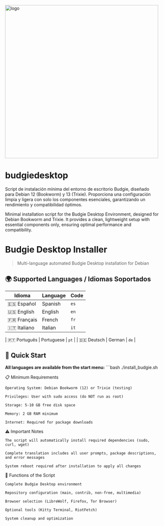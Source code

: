 <img width="500" height="500" alt="logo" src="https://github.com/user-attachments/assets/77276095-f4e2-423c-bcc2-09f0f68fe86d" />

# budgiedesktop
Script de instalación mínima del entorno de escritorio Budgie, diseñado para Debian 12 (Bookworm) y 13 (Trixie). Proporciona una configuración limpia y ligera con solo los componentes esenciales, garantizando un rendimiento y compatibilidad óptimos.

Minimal installation script for the Budgie Desktop Environment, designed for Debian Bookworm and  Trixie. It provides a clean, lightweight setup with essential components only, ensuring optimal performance and compatibility.

# Budgie Desktop Installer

> Multi-language automated Budgie Desktop installation for Debian

## 🌍 Supported Languages / Idiomas Soportados

| Idioma | Language | Code |
|--------|----------|------|
| 🇪🇸 Español | Spanish | `es` |
| 🇺🇸 English | English | `en` |
| 🇫🇷 Français | French | `fr` |
| 🇮🇹 Italiano | Italian | `it` |

| 🇵🇹 Português | Portuguese | `pt` |
| 🇩🇪 Deutsch | German | `de` |

## 🚀 Quick Start

**All languages are available from the start menu:** ```bash ./install_budgie.sh

📋 Minimum Requirements

    Operating System: Debian Bookworm (12) or Trixie (testing)

    Privileges: User with sudo access (do NOT run as root)

    Storage: 5-10 GB free disk space

    Memory: 2 GB RAM minimum

    Internet: Required for package downloads

⚠️ Important Notes

    The script will automatically install required dependencies (sudo, curl, wget)

    Complete translation includes all user prompts, package descriptions, and error messages

    System reboot required after installation to apply all changes

🎯 Functions of the Script

    Complete Budgie Desktop environment

    Repository configuration (main, contrib, non-free, multimedia)

    Browser selection (LibreWolf, Firefox, Tor Browser)

    Optional tools (Kitty Terminal, RiotFetch)

    System cleanup and optimization
